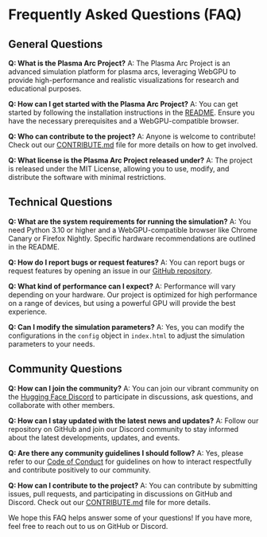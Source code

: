 # Frequently Asked Questions (FAQ)

## General Questions

**Q: What is the Plasma Arc Project?**
A: The Plasma Arc Project is an advanced simulation platform for plasma arcs, leveraging WebGPU to provide high-performance and realistic visualizations for research and educational purposes.

**Q: How can I get started with the Plasma Arc Project?**
A: You can get started by following the installation instructions in the [README](README.md). Ensure you have the necessary prerequisites and a WebGPU-compatible browser.

**Q: Who can contribute to the project?**
A: Anyone is welcome to contribute! Check out our [CONTRIBUTE.md](CONTRIBUTE.md) file for more details on how to get involved.

**Q: What license is the Plasma Arc Project released under?**
A: The project is released under the MIT License, allowing you to use, modify, and distribute the software with minimal restrictions.

## Technical Questions

**Q: What are the system requirements for running the simulation?**
A: You need Python 3.10 or higher and a WebGPU-compatible browser like Chrome Canary or Firefox Nightly. Specific hardware recommendations are outlined in the README.

**Q: How do I report bugs or request features?**
A: You can report bugs or request features by opening an issue in our [GitHub repository](https://github.com/yourusername/plasma-arc-project/issues).

**Q: What kind of performance can I expect?**
A: Performance will vary depending on your hardware. Our project is optimized for high performance on a range of devices, but using a powerful GPU will provide the best experience.

**Q: Can I modify the simulation parameters?**
A: Yes, you can modify the configurations in the `config` object in `index.html` to adjust the simulation parameters to your needs.

## Community Questions

**Q: How can I join the community?**
A: You can join our vibrant community on the [Hugging Face Discord](https://discord.com/invite/huggingface) to participate in discussions, ask questions, and collaborate with other members.

**Q: How can I stay updated with the latest news and updates?**
A: Follow our repository on GitHub and join our Discord community to stay informed about the latest developments, updates, and events.

**Q: Are there any community guidelines I should follow?**
A: Yes, please refer to our [Code of Conduct](CODE_OF_CONDUCT.md) for guidelines on how to interact respectfully and contribute positively to our community.

**Q: How can I contribute to the project?**
A: You can contribute by submitting issues, pull requests, and participating in discussions on GitHub and Discord. Check out our [CONTRIBUTE.md](CONTRIBUTE.md) file for more details.

We hope this FAQ helps answer some of your questions! If you have more, feel free to reach out to us on GitHub or Discord.
